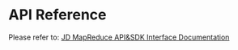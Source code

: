 # API Reference


Please refer to: [JD MapReduce API&SDK Interface Documentation](https://www.jdcloud.com/help/detail/413/isCatalog/0)